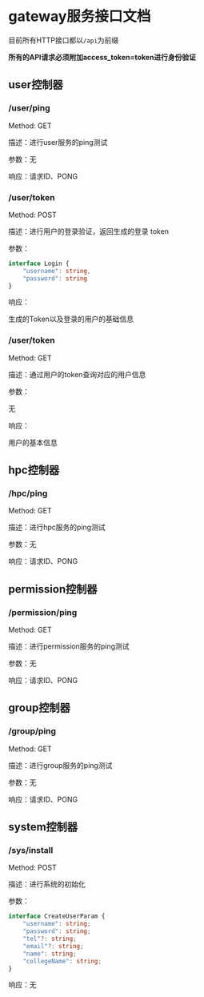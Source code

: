 # gateway服务接口文档

目前所有HTTP接口都以`/api`为前缀

**所有的API请求必须附加access_token=token进行身份验证**

## user控制器

### /user/ping

Method: GET

描述：进行user服务的ping测试

参数：无

响应：请求ID、PONG

### /user/token

Method: POST

描述：进行用户的登录验证，返回生成的登录 token

参数：

```typescript
interface Login {
    "username": string,
    "password": string
}
```

响应：

生成的Token以及登录的用户的基础信息

### /user/token

Method: GET

描述：通过用户的token查询对应的用户信息

参数：

无

响应：

用户的基本信息

## hpc控制器

### /hpc/ping

Method: GET

描述：进行hpc服务的ping测试

参数：无

响应：请求ID、PONG

## permission控制器

### /permission/ping

Method: GET

描述：进行permission服务的ping测试

参数：无

响应：请求ID、PONG

## group控制器

### /group/ping

Method: GET

描述：进行group服务的ping测试

参数：无

响应：请求ID、PONG

## system控制器

### /sys/install

Method: POST

描述：进行系统的初始化

参数：

```typescript
interface CreateUserParam {
    "username": string;
    "password": string;
    "tel"?: string;
    "email"?: string;
    "name": string;
    "collegeName": string;
}
```

响应：无